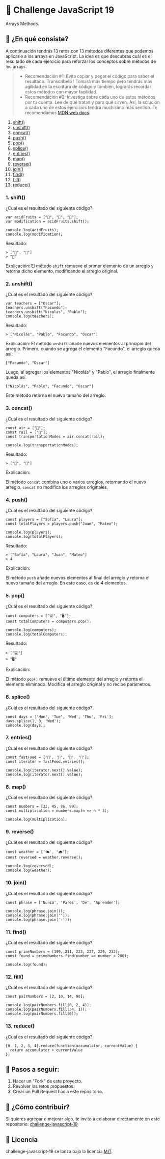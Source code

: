 # 🧼 Challenge JavaScript 19

Arrays Methods.

## 🧼 ¿En qué consiste?

A continuación tendrás 13 retos con 13 métodos diferentes que podemos aplicarle a los arrays en JavaScript. La idea es que descubras cuál es el resultado de cada ejercicio para reforzar los conceptos sobre métodos de los arrays.

> * Recomendación #1: Evita copiar y pegar el código para saber el resultado. Transcríbelo ! Tomará más tiempo pero tendrás más agilidad en la escritura de código y también, lograrás recordar estos métodos con mayor facilidad.
> * Recomendación #2: Investiga sobre cada uno de estos métodos por tu cuenta. Lee de qué tratan y para qué sirven. Así, la solución a cada uno de estos ejercicios tendrá muchísimo más sentido. Te recomendamos [MDN web docs](https://developer.mozilla.org/es/docs/Web/JavaScript/Referencia/Objetos_globales/Array).

1. [shift()](#1-shift)
2. [unshift()](#2-unshift)
3. [concat()](#3-concat)
4. [push()](#4-push)
5. [pop()](#5-pop)
6. [splice()](#6-splice)
7. [entries()](#7-entries)
8. [map()](#8-map)
9. [reverse()](#9-reverse)
10. [join()](#10-join)
11. [find()](#11-find)
12. [fill()](#12-fill)
13. [reduce()](#13-reduce)

### 1. shift()

¿Cuál es el resultado del siguiente código?

```
var acidFruits = ["🍓", "🍋", "🍊"];
var modification = acidFruits.shift(); 

console.log(acidFruits);
console.log(modification); 
```

Resultado:

```
> ["🍋", "🍊"]
> "🍓"
```

Explicación:
El método `shift` remueve el primer elemento de un arreglo y retorna dicho elemento, modificando el arreglo original.

### 2. unshift()

¿Cuál es el resultado del siguiente código?

```
var teachers = ["Oscar"];
teachers.unshift("Facundo");
teachers.unshift("Nicolas", "Pablo");
console.log(teachers);
```

Resultado:

```
> ["Nicolás", "Pablo", "Facundo", "Oscar"]
```

Explicación:
El método `unshift` añade nuevos elementos al principio del arreglo. Primero, cuando se agrega el elemento "Facundo", el arreglo queda así:

```
["Facundo", "Oscar"]
```

Luego, al agregar los elementos "Nicolás" y "Pablo", el arreglo finalmente queda así:

```
["Nicolás", "Pablo", "Facundo", "Oscar"]
```

Este método retorna el nuevo tamaño del arreglo.

### 3. concat()

¿Cuál es el resultado del siguiente código?

```
const air = ["🚀"];
const rail = ["🚊"];
const transportationModes = air.concat(rail);

console.log(transportationModes);
```

Resultado:

```
> ["🚀", "🚊"]
```

Explicación:

El método `concat` combina uno o varios arreglos, retornando el nuevo arreglo. `concat` no modifica los arreglos originales.

### 4. push()

¿Cuál es el resultado del siguiente código?

```
const players = ["Sofía", "Laura"];
const totalPlayers = players.push("Juan", "Mateo");

console.log(players);
console.log(totalPlayers);
```

Resultado:

```
> ["Sofía", "Laura", "Juan", "Mateo"]
> 4
```

Explicación:

El método `push` añade nuevos elementos al final del arreglo y retorna el nuevo tamaño del arreglo. En este caso, es de 4 elementos.

### 5. pop()

¿Cuál es el resultado del siguiente código?

```
const computers = ["💻", "🖥"];
const totalComputers = computers.pop();

console.log(computers);
console.log(totalComputers);
```

Resultado:

```
> ["💻"]
> "🖥"
```

Explicación:

El método `pop()` remueve el último elemento del arreglo y retorna el elemento eliminado. Modifica el arreglo original y no recibe parámetros.

### 6. splice()

¿Cuál es el resultado del siguiente código?

```
const days = ['Mon', 'Tue', 'Wed', 'Thu', 'Fri'];
days.splice(1, 0, 'Wed');
console.log(days);
```

### 7. entries()

¿Cuál es el resultado del siguiente código?

```
const fastFood = ['🌭', '🍔', '🍟', '🍕'];
const iterator = fastFood.entries();

console.log(iterator.next().value);
console.log(iterator.next().value);
```

### 8. map()

¿Cuál es el resultado del siguiente código?

```
const numbers = [32, 45, 86, 99];
const multiplication = numbers.map(n => n * 3);

console.log(multiplication);
```

### 9. reverse()

¿Cuál es el resultado del siguiente código?

```
const weather = ['🌤', '🌧'];
const reversed = weather.reverse();

console.log(reversed);
console.log(weather);
```

### 10. join()

¿Cuál es el resultado del siguiente código?

```
const phrase = ['Nunca', 'Pares', 'De', 'Aprender'];

console.log(phrase.join());
console.log(phrase.join(''));
console.log(phrase.join('-'));
```

### 11. find()

¿Cuál es el resultado del siguiente código?

```
const primeNumbers = [199, 211, 223, 227, 229, 233];
const found = primeNumbers.find(number => number < 200);

console.log(found);
```

### 12. fill()

¿Cuál es el resultado del siguiente código?

```
const pairNumbers = [2, 10, 14, 98];

console.log(pairNumbers.fill(0, 2, 4));
console.log(pairNumbers.fill(34, 1));
console.log(pairNumbers.fill(6));
```

### 13. reduce()

¿Cuál es el resultado del siguiente código?

```
[0, 1, 2, 3, 4].reduce(function(accumulator, currentValue) {
  return accumulator + currentValue
})
```


## 🧼 Pasos a seguir:

1. Hacer un "Fork" de este proyecto.
2. Revolver los retos propuestos.
3. Crear un Pull Request hacia este repositorio.

## 🧼 ¿Cómo contribuir?

Si quieres agregar o mejorar algo, te invito a colaborar directamente en este repositorio: [challenge-javascript-19](https://github.com/platzimaster/challenge-javascript-19/)

## 🧼 Licencia

challenge-javascript-19 se lanza bajo la licencia [MIT](https://opensource.org/licenses/MIT).
